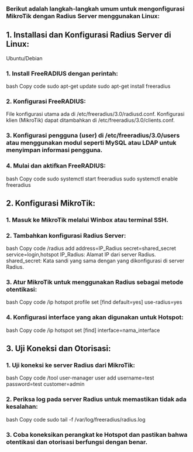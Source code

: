 ---
---
### Berikut adalah langkah-langkah umum untuk mengonfigurasi MikroTik dengan Radius Server menggunakan Linux:

## 1. Installasi dan Konfigurasi Radius Server di Linux:
Ubuntu/Debian
### 1. Install FreeRADIUS dengan perintah:

bash
Copy code
sudo apt-get update
sudo apt-get install freeradius
### 2. Konfigurasi FreeRADIUS:

File konfigurasi utama ada di /etc/freeradius/3.0/radiusd.conf.
Konfigurasi klien (MikroTik) dapat ditambahkan di /etc/freeradius/3.0/clients.conf.
### 3. Konfigurasi pengguna (user) di /etc/freeradius/3.0/users atau menggunakan modul seperti MySQL atau LDAP untuk menyimpan informasi pengguna.

### 4. Mulai dan aktifkan FreeRADIUS:

bash
Copy code
sudo systemctl start freeradius
sudo systemctl enable freeradius

## 2. Konfigurasi MikroTik:
### 1. Masuk ke MikroTik melalui Winbox atau terminal SSH.

### 2. Tambahkan konfigurasi Radius Server:

bash
Copy code
/radius add address=IP_Radius secret=shared_secret service=login,hotspot
IP_Radius: Alamat IP dari server Radius.
shared_secret: Kata sandi yang sama dengan yang dikonfigurasi di server Radius.

### 3. Atur MikroTik untuk menggunakan Radius sebagai metode otentikasi:

bash
Copy code
/ip hotspot profile set [find default=yes] use-radius=yes

### 4. Konfigurasi interface yang akan digunakan untuk Hotspot:

bash
Copy code
/ip hotspot set [find] interface=nama_interface

## 3. Uji Koneksi dan Otorisasi:
### 1. Uji koneksi ke server Radius dari MikroTik:

bash
Copy code
/tool user-manager user add username=test password=test customer=admin

### 2. Periksa log pada server Radius untuk memastikan tidak ada kesalahan:

bash
Copy code
sudo tail -f /var/log/freeradius/radius.log

### 3. Coba koneksikan perangkat ke Hotspot dan pastikan bahwa otentikasi dan otorisasi berfungsi dengan benar.
